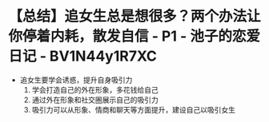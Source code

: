 # 【总结】追女生总是想很多？两个办法让你停着内耗，散发自信 - P1 - 池子的恋爱日记 - BV1N44y1R7XC

-   追女生要学会诱惑，提升自身吸引力
    1.  学会打造自己的外在形象，多花钱给自己
    2.  通过外在形象和社交圈展示自己的吸引力
    3.  吸引力可以从形象、情商和聊天等方面提升，建设自己以吸引女生
